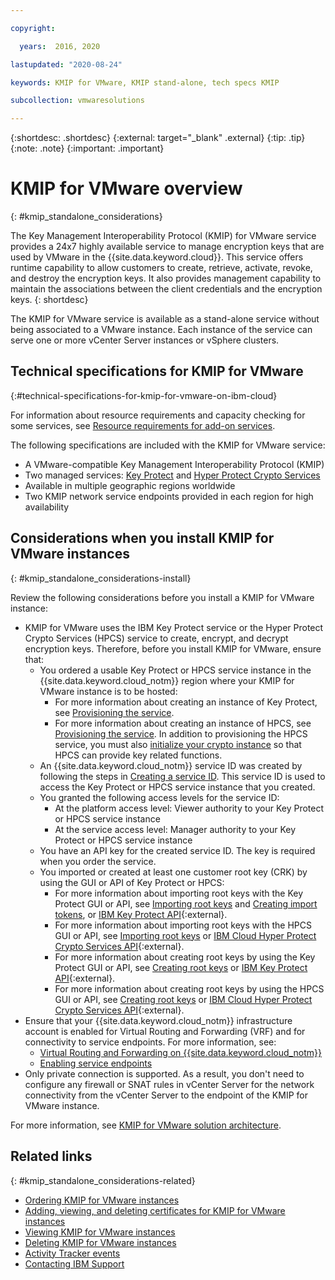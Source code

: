 ```yaml
---

copyright:

  years:  2016, 2020

lastupdated: "2020-08-24"

keywords: KMIP for VMware, KMIP stand-alone, tech specs KMIP

subcollection: vmwaresolutions

---
```


{:shortdesc: .shortdesc}
{:external: target="_blank" .external}
{:tip: .tip}
{:note: .note}
{:important: .important}

# KMIP for VMware overview
{: #kmip_standalone_considerations}

The Key Management Interoperability Protocol (KMIP) for VMware service provides a 24x7 highly available service to manage encryption keys that are used by VMware in the {{site.data.keyword.cloud}}. This service offers runtime capability to allow customers to create, retrieve, activate, revoke, and destroy the encryption keys. It also provides management capability to maintain the associations between the client credentials and the encryption keys.
{: shortdesc}

The KMIP for VMware service is available as a stand-alone service without being associated to a VMware instance. Each instance of the service can serve one or more vCenter Server instances or vSphere clusters.

## Technical specifications for KMIP for VMware
{:#technical-specifications-for-kmip-for-vmware-on-ibm-cloud}

For information about resource requirements and capacity checking for some services, see [Resource requirements for add-on services](/docs/vmwaresolutions?topic=vmwaresolutions-vc_addingremovingservices#vc_addingremovingservices-resource-requirements).

The following specifications are included with the KMIP for VMware service:

* A VMware-compatible Key Management Interoperability Protocol (KMIP)
* Two managed services: [Key Protect](https://cloud.ibm.com/catalog/services/key-protect) and [Hyper Protect Crypto Services](https://cloud.ibm.com/catalog/services/hyper-protect-crypto-services)
* Available in multiple geographic regions worldwide
* Two KMIP network service endpoints provided in each region for high availability

## Considerations when you install KMIP for VMware instances
{: #kmip_standalone_considerations-install}

Review the following considerations before you install a KMIP for VMware instance:

* KMIP for VMware uses the IBM Key Protect service or the Hyper Protect Crypto Services (HPCS) service to create, encrypt, and decrypt encryption keys. Therefore, before you install KMIP for VMware, ensure that:
   * You ordered a usable Key Protect or HPCS service instance in the {{site.data.keyword.cloud_notm}} region where your KMIP for VMware instance is to be hosted:
      * For more information about creating an instance of Key Protect, see [Provisioning the service](/docs/key-protect?topic=key-protect-provision).
      * For more information about creating an instance of HPCS, see [Provisioning the service](/docs/hs-crypto?topic=hs-crypto-provision#provision). In addition to provisioning the HPCS service, you must also [initialize your crypto instance](/docs/hs-crypto?topic=hs-crypto-initialize-hsm#initialize-hsm) so that HPCS can provide key related functions.
   * An {{site.data.keyword.cloud_notm}} service ID was created by following the steps in [Creating a service ID](/docs/account?topic=account-serviceids). This service ID is used to access the Key Protect or HPCS service instance that you created.
   * You granted the following access levels for the service ID:
      * At the platform access level: Viewer authority to your Key Protect or HPCS service instance
      * At the service access level: Manager authority to your Key Protect or HPCS service instance
   * You have an API key for the created service ID. The key is required when you order the service.
   * You imported or created at least one customer root key (CRK) by using the GUI or API of Key Protect or HPCS:
      * For more information about importing root keys with the Key Protect GUI or API, see [Importing root keys](/docs/key-protect?topic=key-protect-import-root-keys) and [Creating import tokens](/docs/key-protect?topic=key-protect-create-import-tokens), or [IBM Key Protect API](https://cloud.ibm.com/apidocs/key-protect){:external}.
      * For more information about importing root keys with the HPCS GUI or API, see [Importing root keys](/docs/hs-crypto?topic=hs-crypto-import-root-keys) or [IBM Cloud Hyper Protect Crypto Services API](https://cloud.ibm.com/apidocs/hs-crypto){:external}.
      * For more information about creating root keys by using the Key Protect GUI or API, see [Creating root keys](/docs/key-protect?topic=key-protect-create-root-keys) or [IBM Key Protect API](https://cloud.ibm.com/apidocs/key-protect){:external}.
      * For more information about creating root keys by using the HPCS GUI or API, see [Creating root keys](/docs/hs-crypto/get-started?topic=hs-crypto-create-root-keys) or [IBM Cloud Hyper Protect Crypto Services API](https://cloud.ibm.com/apidocs/hs-crypto){:external}.
* Ensure that your {{site.data.keyword.cloud_notm}} infrastructure account is enabled for Virtual Routing and Forwarding (VRF) and for connectivity to service endpoints. For more information, see:
   * [Virtual Routing and Forwarding on {{site.data.keyword.cloud_notm}}](/docs/direct-link?topic=direct-link-overview-of-virtual-routing-and-forwarding-vrf-on-ibm-cloud)
   * [Enabling service endpoints](/docs/account?topic=account-vrf-service-endpoint#service-endpoint)
* Only private connection is supported. As a result, you don't need to configure any firewall or SNAT rules in vCenter Server for the network connectivity from the vCenter Server to the endpoint of the KMIP for VMware instance.

For more information, see [KMIP for VMware solution architecture](/docs/vmwaresolutions?topic=vmwaresolutions-kmip-overview).

## Related links
{: #kmip_standalone_considerations-related}

* [Ordering KMIP for VMware instances](/docs/vmwaresolutions?topic=vmwaresolutions-kmip_standalone_ordering)
* [Adding, viewing, and deleting certificates for KMIP for VMware instances](/docs/vmwaresolutions?topic=vmwaresolutions-kmip_standalone_addingdeletingcert)
* [Viewing KMIP for VMware instances](/docs/vmwaresolutions?topic=vmwaresolutions-kmip_standalone_viewing)
* [Deleting KMIP for VMware instances](/docs/vmwaresolutions?topic=vmwaresolutions-kmip_standalone_deleting)
* [Activity Tracker events](/docs/vmwaresolutions?topic=vmwaresolutions-at-events)
* [Contacting IBM Support](/docs/vmwaresolutions?topic=vmwaresolutions-trbl_support)
